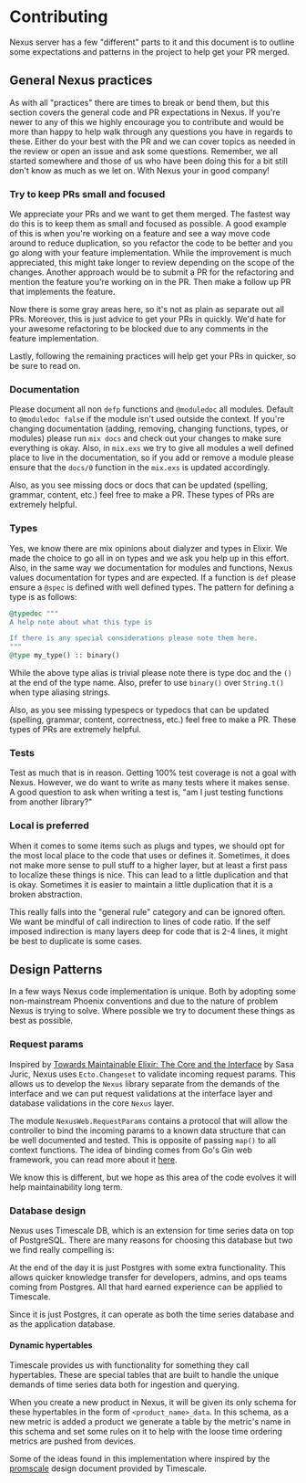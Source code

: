 # Contributing

Nexus server has a few "different" parts to it and this document is to outline
some expectations and patterns in the project to help get your PR merged.

## General Nexus practices

As with all "practices" there are times to break or bend them, but this section
covers the general code and PR expectations in Nexus. If you're newer to any of
this we highly encourage you to contribute and would be more than happy to help
walk through any questions you have in regards to these. Either do your best with
the PR and we can cover topics as needed in the review or open an issue and ask
some questions. Remember, we all started somewhere and those of us who have
been doing this for a bit still don't know as much as we let on. With Nexus your
in good company!

### Try to keep PRs small and focused

We appreciate your PRs and we want to get them merged. The fastest way do this
is to keep them as small and focused as possible. A good example of this is when
you're working on a feature and see a way move code around to reduce
duplication, so you refactor the code to be better and you go along with your
feature implementation. While the improvement is much appreciated, this might
take longer to review depending on the scope of the changes. Another approach
would be to submit a PR for the refactoring and mention the feature you're
working on in the PR. Then make a follow up PR that implements the feature.

Now there is some gray areas here, so it's not as plain as separate out all PRs.
Moreover, this is just advice to get your PRs in quickly. We'd hate for your
awesome refactoring to be blocked due to any comments in the feature
implementation.

Lastly, following the remaining practices will help get your PRs in quicker, so 
be sure to read on.

### Documentation

Please document all non `defp` functions and `@moduledoc` all modules. Default
to `@moduledoc false` if the module isn't used outside the context. If you're
changing documentation (adding, removing, changing functions, types, or modules)
please run `mix docs` and check out your changes to make sure everything is
okay. Also, in `mix.exs` we try to give all modules a well defined place to live
in the documentation, so if you add or remove a module please ensure that the
`docs/0` function in the `mix.exs` is updated accordingly.

Also, as you see missing docs or docs that can be updated (spelling, grammar,
content, etc.) feel free to make a PR. These types of PRs are extremely helpful.

### Types

Yes, we know there are mix opinions about dialyzer and types in Elixir. We made
the choice to go all in on types and we ask you help up in this effort. Also, in
the same way we documentation for modules and functions, Nexus values
documentation for types and are expected. If a function is `def` please ensure a
`@spec` is defined with well defined types. The pattern for defining a type is as
follows:

```elixir
@typedoc """
A help note about what this type is

If there is any special considerations please note them here.
"""
@type my_type() :: binary()
```

While the above type alias is trivial please note there is type doc and the `()`
at the end of the type name. Also, prefer to use `binary()` over `String.t()`
when type aliasing strings.

Also, as you see missing typespecs or typedocs that can be updated (spelling,
grammar, content, correctness, etc.) feel free to make a PR. These types of PRs
are extremely helpful.

### Tests

Test as much that is in reason. Getting 100% test coverage is not a goal with
Nexus. However, we do want to write as many tests where it makes sense. A good
question to ask when writing a test is, "am I just testing functions from
another library?"


### Local is preferred

When it comes to some items such as plugs and types, we should opt for the most
local place to the code that uses or defines it. Sometimes, it does not make
more sense to pull stuff to a higher layer, but at least a first pass to localize
these things is nice. This can lead to a little duplication and that is okay.
Sometimes it is easier to maintain a little duplication that it is a broken
abstraction.

This really falls into the "general rule" category and can be ignored often. We
want be mindful of call indirection to lines of code ratio. If the self imposed
indirection is many layers deep for code that is 2-4 lines, it might be best to
duplicate is some cases.

## Design Patterns

In a few ways Nexus code implementation is unique. Both by adopting some 
non-mainstream Phoenix conventions and due to the nature of problem Nexus is
trying to solve. Where possible we try to document these things as best as
possible.

### Request params

Inspired by [Towards Maintainable Elixir: The Core and the Interface](https://medium.com/very-big-things/towards-maintainable-elixir-the-core-and-the-interface-c267f0da43)
by Sasa Juric, Nexus uses `Ecto.Changeset` to validate incoming request params.
This allows us to develop the `Nexus` library separate from the demands of the
interface and we can put request validations at the interface layer and database
validations in the core `Nexus` layer.

The module `NexusWeb.RequestParams` contains a protocol that will allow the
controller to bind the incoming params to a known data structure that can be
well documented and tested. This is opposite of passing `map()` to all context
functions. The idea of binding comes from Go's Gin web framework, you can read
more about it [here](https://chenyitian.gitbooks.io/gin-web-framework/content/docs/17.html).

We know this is different, but we hope as this area of the code evolves it will
help maintainability long term.

### Database design

Nexus uses Timescale DB, which is an extension for time series data on top of
PostgreSQL. There are many reasons for choosing this database but two we find
really compelling is:

At the end of the day it is just Postgres with some extra functionality. This
allows quicker knowledge transfer for developers, admins, and ops teams coming
from Postgres. All that hard earned experience can be applied to Timescale.

Since it is just Postgres, it can operate as both the time series database and
as the application database.

#### Dynamic hypertables

Timescale provides us with functionality for something they call hypertables.
These are special tables that are built to handle the unique demands of time
series data both for ingestion and querying.

When you create a new product in Nexus, it will be given its only schema for
these hypertables in the form of `<product_name>_data`. In this schema, as a new
metric is added a product we generate a table by the metric's name in this
schema and set some rules on it to help with the loose time ordering metrics are
pushed from devices.

Some of the ideas found in this implementation where inspired by the
[promscale](https://docs.google.com/document/d/1e3mAN3eHUpQ2JHDvnmkmn_9rFyqyYisIgdtgd3D1MHA/edit#)
design document provided by Timescale.

